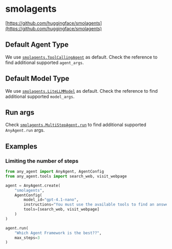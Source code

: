 # smolagents

[https://github.com/huggingface/smolagents](https://github.com/huggingface/smolagents)

## Default Agent Type

We use [`smolagents.ToolCallingAgent`](https://huggingface.co/docs/smolagents/reference/agents#smolagents.ToolCallingAgent) as default.
Check the reference to find additional supported `agent_args`.

## Default Model Type

We use [`smolagents.LiteLLMModel`](https://huggingface.co/docs/smolagents/reference/models#smolagents.LiteLLMModel) as default.
Check the reference to find additional supported `model_args`.

## Run args

Check [`smolagents.MultiStepAgent.run`](https://huggingface.co/docs/smolagents/main/en/reference/agents#smolagents.MultiStepAgent.run) to find additional supported `AnyAgent.run` args.

## Examples

### Limiting the number of steps

```python
from any_agent import AnyAgent, AgentConfig
from any_agent.tools import search_web, visit_webpage

agent = AnyAgent.create(
    "smolagents",
    AgentConfig(
        model_id="gpt-4.1-nano",
        instructions="You must use the available tools to find an answer",
        tools=[search_web, visit_webpage]
    )
)

agent.run(
    "Which Agent Framework is the best??",
    max_steps=3
)
```
